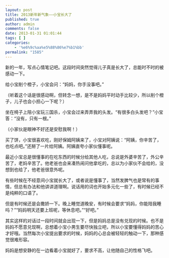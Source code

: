 ```yaml
---
layout: post
title: 2013新年新气象——小宝长大了
published: true
author: admin
comments: false
date: 2013-01-31 01:01:44
tags: [ ]
categories:
    - '%e6%9c%aa%e5%88%86%e7%b1%bb'
permalink: "1585"
---
```

新的一年，写点心情笔记吧。这段时间突然觉得儿子真是长大了，总能时不时的被感动一下。

给小宝削个橙子，小宝会问：“妈妈，你手没事吧。”

（听着这个话是很感动啊，但转念一想，是不是妈妈平时动手比较少，所以削个橙子，儿子也会小担心一下呢？）

坐在椅子上陪小宝玩三国杀，小宝会过来弄弄我的头发。“有很多白头发吧？”小宝答：“没有，只有一根。”

（小家伙是眼神不好还是安慰我啊！）

买了饼，小宝很喜欢吃，刚好保姆阿姨来了，小宝对阿姨说：“阿姨，你辛苦了，也吃点吧。”还掰了一片给阿姨。阿姨直夸小家伙懂事呢。

最近小宝总是很懂事的在吃东西的时候分给其他人吃，总说是外婆辛苦了，外公辛苦了，老妈辛苦了。他老爸也会来凑热闹问他拿吃的，总以为小家伙不会给的，没想到也给了，他老爸很意外呢。

有些时候在不经意间小宝就长大了，或者说是懂事了，当然发脾气也是常有的事情，但总有办法和他讲讲道理啊。说话用的词也开始多元化一些了，有时候已经不是纯粹的口语了。

但是有时候还是会撒娇一下。晚上睡觉道晚安，有时候会要求“妈妈，你能陪我睡吗？”“妈妈明天还要上班呢，等休息吧。”“好吧。”

其实这样的对话过一段时间就会出现一下，但是妈妈总是没有兑现的时候。也不是妈妈不愿意兑现啊，总想着小宝小男生要尽快独立吧，所以小宝要懂得妈妈的苦心才好哦。当然每次小宝提出要求的时候，妈妈的心总会被轻轻的触动一下，那种感觉很难形容。

妈妈是想安静的在一边看着小宝就好了，要求不高，让他随自己的性格飞吧。